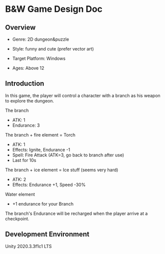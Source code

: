 # B&W Game Design Doc

## Overview

+   Genre: 2D dungeon&puzzle

+   Style: funny and cute (prefer vector art)

+   Target Platform: Windows

+   Ages: Above 12




## Introduction

In this game, the player will control a character with a branch as his weapon to explore the dungeon.

The branch

+ ATK: 1
+ Endurance: 3

The branch + fire element = Torch

+ ATK: 1
+ Effects: Ignite, Endurance -1
+ Spell: Fire Attack (ATK=3, go back to branch after use)
+ Last for 10s

The branch + ice element = Ice stuff (seems very hard)

+ ATK: 2
+ Effects: Endurance +1, Speed -30%

Water element

+ +1 endurance for your Branch



The branch's Endurance will be recharged when the player arrive at a checkpoint.

## Development Environment

Unity 2020.3.3f1c1 LTS

